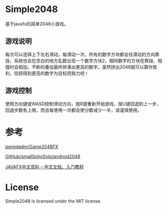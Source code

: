 # Simple2048
基于javafx的简单2048小游戏。
## 游戏说明
每次可以选择上下左右滑动，每滑动一次，所有的数字方块都会往滑动的方向靠拢，系统也会在空白的地方乱数出现一个数字方块2，相同数字的方块在靠拢、相撞时会相加。不断的叠加最终拼凑出更高的数字。虽然拼出2048就可以算作胜利，但把得到更高的数字为目标而努力吧！
## 游戏控制
使用方向键或WASD控制滑动方向，按R键重新开始游戏，按U键回退到上一步，回退步数有上限，而且每使用一次都会使分数减少一半，请谨慎使用。

# 参考
[jperedadnr/Game2048FX](https://github.com/jperedadnr/Game2048FX)

[GitHub/smallSohoSolo/android2048](https://github.com/smallSohoSolo/android2048)

[JAVAFX中文资料 – 中文文档、入门教程](http://www.javafxchina.net)

# License
Simple2048 is licensed under the MIT license.
